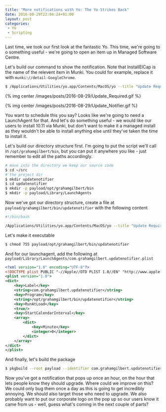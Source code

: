 ```yaml
---
title: "More notifications with Yo: The Yo Strikes Back"
date: 2016-08-29T22:04:24+01:00
layout: post
categories:
 - Yo
 - Scripting
---
```

Last time, we took our first look at the fantastic Yo. This time, we're going to o something useful - we're going to open an item up in Managed Software Centre.

Let's build our command to show the notification. Note that InstallElCap is the name of the relevent item in Munki. You could for example, replace it with `munki://detail-GoogleChrome`.

``` bash
$ /Applications/Utilities/yo.app/Contents/MacOS/yo --title "Update Required" --info "Your operating system is out of date. Please upgrade ASAP." --action-btn "More Info" --action-path "munki://detail-InstallElCap"
```

{% img center /images/posts/2016-08-29/Update_Required.gif %}
<!-- more -->
{% img center /images/posts/2016-08-29/Update_Notifier.gif %}

You want to schedule this you say? Looks like we're going to need a LaunchAgent for that. And let's do something useful - we would like our users to install 10.11 via Munki, but don't want to make it a managed install as they wouldn't be able to install anything else until they've taken the time to install it.

Let's build our directory structure first. I'm going to put the script we'll call in `/opt/grahamgilbert/bin`, but you can put it anywhere you like - just remember to edit all the paths accordingly.

``` bash
# move into the directory we keep our source code
$ cd ~/src
# the project dir
$ mkdir updatenotifier
$ cd updatenotifier
$ mkdir -p payload/opt/grahamgilbert/bin
$ mkdir -p payload/Library/LaunchAgents
```

Now we've got our directory structure, create a file at `payload/grahamgilbert/bin/updatenotifier` with the following content

``` bash payload/grahamgilbert/bin/updatenotifier
#!/bin/bash

/Applications/Utilities/yo.app/Contents/MacOS/yo --title "Update Required" --info "Your operating system is out of date. Please upgrade ASAP." --action-btn "More Info" --action-path "munki://detail-InstallElCap"
```

Let's make it executable

``` bash
$ chmod 755 payload/opt/grahamgilbert/bin/updatenotifier
```

And for our launchagent, add the following at `payload/Library/LaunchAgents/com.grahamgilbert.updatenotifier.plist`

``` xml payload/Library/LaunchAgents/com.grahamgilbert.updatenotifier.plist
<?xml version="1.0" encoding="UTF-8"?>
<!DOCTYPE plist PUBLIC "-//Apple//DTD PLIST 1.0//EN" "http://www.apple.com/DTDs/PropertyList-1.0.dtd">
<plist version="1.0">
<dict>
    <key>Label</key>
    <string>com.grahamgilbert.updatenotifier</string>
    <key>Program</key>
    <string>/opt/grahamgilbert/bin/updatenotifier</string>
    <key>RunAtLoad</key>
    <true/>
    <key>StartCalendarInterval</key>
    <array>
        <dict>
            <key>Minute</key>
            <integer>0</integer>
        </dict>
    </array>
</dict>
</plist>
```

And finally, let's build the package

``` bash
$ pkgbuild --root payload --identifier com.grahamgilbert.updatenotifier --version 1.0.0 ~/Desktop/UpdateNotifier.pkg
```

Now you've got a notification that pops up once an hour, on the hour that lets people know they should upgrade. Where could we improve on this? We could only bug them once a day as this is going to get incredibly annoying. We should also target those who need to upgrade. We also probably want to put our corporate logo on the pop up so our users know it came from us - well, guess what's coming in the next couple of parts?
